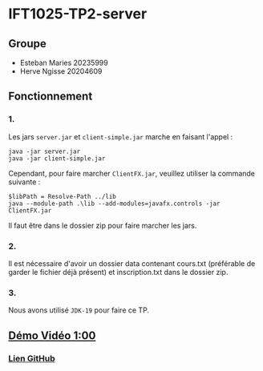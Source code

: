 # IFT1025-TP2-server

## Groupe
- Esteban Maries 20235999
- Herve Ngisse 20204609

## Fonctionnement
### 1.
Les jars ```server.jar``` et ```client-simple.jar``` marche en faisant l'appel :

```
java -jar server.jar
java -jar client-simple.jar
```

Cependant, pour faire marcher ```ClientFX.jar```, veuillez utiliser la commande suivante :

```
$libPath = Resolve-Path ../lib
java --module-path .\lib --add-modules=javafx.controls -jar ClientFX.jar
```
Il faut être dans le dossier zip pour faire marcher les jars.

### 2.
Il est nécessaire d'avoir un dossier data contenant cours.txt (préférable de garder le fichier déjà présent) et inscription.txt dans le dossier zip.

### 3.
Nous avons utilisé ```JDK-19``` pour faire ce TP.


## [Démo Vidéo 1:00](https://udemontreal-my.sharepoint.com/:v:/g/personal/herve_ngisse_umontreal_ca/EYCDXLahxw1KjvSQ0Ya5thsBZFwZ0DdmBvojIYsc3U3Y6Q?e=MUaHxr)

### [Lien GitHub](https://github.com/EstebanMaries/IFT1025-TP2-server)